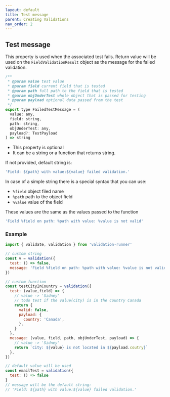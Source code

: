 ```yaml
---
layout: default
title: Test message
parent: Creating Validations
nav_order: 2
---
```


## Test message

This property is used when the associated test fails. Return value will be used on the `FieldValidationResult` object as the message for the failed validation.

```js
/**
 * @param value test value
 * @param field current field that is tested
 * @param path full path to the field that is tested
 * @param objUnderTest whole object that is passed for testing
 * @param payload optional data passed from the test
 */
export type FailedTestMessage = (
  value: any,
  field: string,
  path: string,
  objUnderTest: any,
  payload?: TestPayload
) => string
```

- This property is optional
- It can be a string or a function that returns string.

If not provided, default string is:

```js
'Field: ${path} with value:${value} failed validation.'
```

In case of a simple string there is a special syntax that you can use:

- `%field` object filed name
- `%path` path to the object field
- `%value` value of the field

These values are the same as the values passed to the function

```js
'Field %field on path: %path with value: %value is not valid'
```

### Example

```js
import { validate, validation } from 'validation-runner'

// custom string
const v = validation({
  test: () => false,
  message: 'Field %field on path: %path with value: %value is not valid',
})

// custom function
const testCityInCountry = validation({
  test: (value,field) => {
    // value -> 'Sidney'
    // todo test if the value(city) is in the country Canada
    return {
      valid: false,
      payload: {
        country: 'Canada',
      },
    }
  },
  message: (value, field, path, objUnderTest, payload) => {
    // value -> 'Sidney'
    return `City: ${value} is not located in ${payload.coutry}`
  },
})

// default value will be used
const emailTest = validation({
  test: () => false
}
// message will be the default string:
// 'Field: ${path} with value:${value} failed validation.'
```
